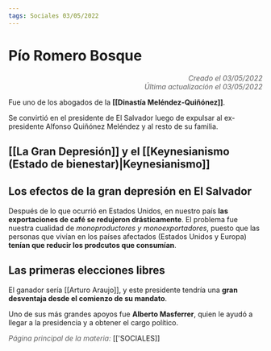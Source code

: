 ```yaml
---
tags: Sociales 03/05/2022
---
```


# Pío Romero Bosque
<div style="text-align: right; opacity: 0.7; font-style: italic;">Creado el 03/05/2022</div>
<div style="text-align: right; opacity: 0.7; font-style: italic;">Última actualización el 03/05/2022</div>

Fue uno de los abogados de la **[[Dinastía Meléndez-Quiñónez]]**. 

Se convirtió en el presidente de El Salvador luego de expulsar al ex-presidente Alfonso Quiñónez Meléndez y al resto de su familia.

## [[La Gran Depresión]] y el [[Keynesianismo (Estado de bienestar)|Keynesianismo]]

## Los efectos de la gran depresión en El Salvador

Después de lo que ocurrió en Estados Unidos, en nuestro país **las exportaciones de café se redujeron drásticamente**. El problema fue nuestra cualidad de *monoproductores y monoexportadores*, puesto que las personas que vivían en los países afectados (Estados Unidos y Europa) **tenían que reducir los prodcutos que consumían**.

## Las primeras elecciones libres

El ganador sería [[Arturo Araujo]], y este presidente tendría una **gran desventaja desde el comienzo de su mandato**. 

Uno de sus más grandes apoyos fue **Alberto Masferrer**, quien le ayudó a llegar a la presidencia y a obtener el cargo político.

<span style="opacity: 0.7; font-style: italic;">Página principal de la materia:</span> [['SOCIALES]]
